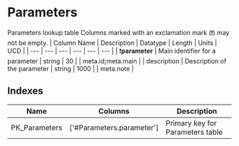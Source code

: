 # Parameters
Parameters lookup table
Columns marked with an exclamation mark (:exclamation:) may not be empty.
| Column Name | Description | Datatype | Length | Units  | UCD |
| --- | --- | --- | --- | --- | --- |
| :exclamation:**parameter** | Main identifier for a parameter | string | 30 |  | meta.id;meta.main  |
| description | Description of the parameter | string | 1000 |  | meta.note  |

## Indexes
| Name | Columns | Description |
| --- | --- | --- |
| PK_Parameters | ['#Parameters.parameter'] | Primary key for Parameters table |

